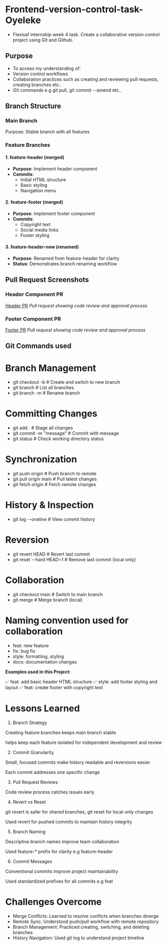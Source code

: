 # Frontend-version-control-task-Oyeleke

- Flexisaf internship week 4 task. Create a collaborative version control project using Git and Github.

## Purpose

- To access my understanding of:
- Version control workflows
- Collaboration practices such as creating and reviewing pull requests, creating branches etc..
- Git commands e.g git pull, git commit --amend etc..

## Branch Structure

### Main Branch

Purpose: Stable branch with all features

### Feature Branches

#### 1. feature-header (merged)

- **Purpose**: Implement header component
- **Commits**:
  - Initial HTML structure
  - Basic styling
  - Navigation menu

#### 2. feature-footer (merged)

- **Purpose**: Implement footer component
- **Commits**:
  - Copyright text
  - Social media links
  - Footer styling

#### 3. feature-header-new (renamed)

- **Purpose**: Renamed from feature-header for clarity
- **Status**: Demonstrates branch renaming workflow

## Pull Request Screenshots

### Header Component PR

[Header PR](<./Screenshot (Header).png>)
_Pull request showing code review and approval process_

### Footer Component PR

[Footer PR](<./Screenshot (Footer).png>)
_Pull request showing code review and approval process_

## Git Commands used

# Branch Management

- git checkout -b <branch-name> # Create and switch to new branch
- git branch # List all branches
- git branch -m <old> <new> # Rename branch

# Committing Changes

- git add . # Stage all changes
- git commit -m "message" # Commit with message
- git status # Check working directory status

# Synchronization

- git push origin <branch> # Push branch to remote
- git pull origin main # Pull latest changes
- git fetch origin # Fetch remote changes

# History & Inspection

- git log --oneline # View commit history

# Reversion

- git revert HEAD # Revert last commit
- git reset --hard HEAD~1 # Remove last commit (local only)

# Collaboration

- git checkout main # Switch to main branch
- git merge <branch> # Merge branch (local)

# Naming convention used for collaboration

- feat: new feature
- fix: bug fix
- style: formatting, styling
- docs: documentation changes

**Examples used in this Project:**

✅ feat: add basic header HTML structure
✅ style: add footer styling and layout
✅ feat: create footer with copyright text

# Lessons Learned

1. Branch Strategy

Creating feature branches keeps main branch stable

helps keep each feature isolated for independent development and review

2. Commit Granularity

Small, focused commits make history readable and reversions easier

Each commit addresses one specific change

3. Pull Request Reviews

Code review process catches issues early

4. Revert vs Reset

git revert is safer for shared branches, git reset for local-only changes

Used revert for pushed commits to maintain history integrity

5. Branch Naming

Descriptive branch names improve team collaboration

Used feature-\* prefix for clarity e.g feature-header

6. Commit Messages

Conventional commits improve project maintainability

Used standardized prefixes for all commits e.g feat

# Challenges Overcome

- Merge Conflicts: Learned to resolve conflicts when branches diverge
- Remote Sync: Understood push/pull workflow with remote repository
- Branch Management: Practiced creating, switching, and deleting branches
- History Navigation: Used git log to understand project timeline

